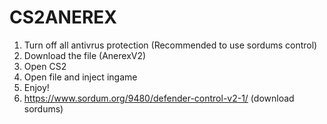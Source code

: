 # CS2ANEREX
1.  Turn off all antivrus protection (Recommended to use sordums control)
2. Download the file (AnerexV2)
3. Open CS2
4. Open file and inject ingame
6. Enjoy!
7. https://www.sordum.org/9480/defender-control-v2-1/ (download  sordums)
